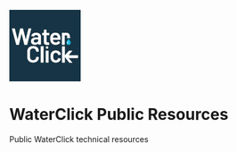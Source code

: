 ![WaterClick Logo](./images/waterclick-logo-square-128x128.png)

# WaterClick Public Resources

Public WaterClick technical resources
